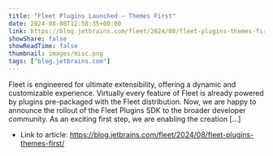 ```yaml
---
title: "Fleet Plugins Launched – Themes First"
date: 2024-08-08T12:58:35+00:00
link: https://blog.jetbrains.com/fleet/2024/08/fleet-plugins-themes-first/
showShare: false
showReadTime: false
thumbnail: images/misc.png
tags: ["blog.jetbrains.com"]
---
```

Fleet is engineered for ultimate extensibility, offering a dynamic and customizable experience. Virtually every feature of Fleet is already powered by plugins pre-packaged with the Fleet distribution. Now, we are happy to announce the rollout of the Fleet Plugins SDK to the broader developer community. As an exciting first step, we are enabling the creation […]

- Link to article: https://blog.jetbrains.com/fleet/2024/08/fleet-plugins-themes-first/